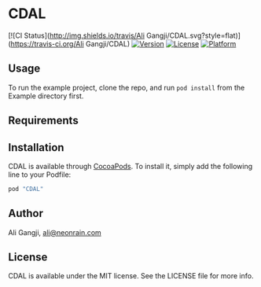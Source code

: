 # CDAL

[![CI Status](http://img.shields.io/travis/Ali Gangji/CDAL.svg?style=flat)](https://travis-ci.org/Ali Gangji/CDAL)
[![Version](https://img.shields.io/cocoapods/v/CDAL.svg?style=flat)](http://cocoapods.org/pods/CDAL)
[![License](https://img.shields.io/cocoapods/l/CDAL.svg?style=flat)](http://cocoapods.org/pods/CDAL)
[![Platform](https://img.shields.io/cocoapods/p/CDAL.svg?style=flat)](http://cocoapods.org/pods/CDAL)

## Usage

To run the example project, clone the repo, and run `pod install` from the Example directory first.

## Requirements

## Installation

CDAL is available through [CocoaPods](http://cocoapods.org). To install
it, simply add the following line to your Podfile:

```ruby
pod "CDAL"
```

## Author

Ali Gangji, ali@neonrain.com

## License

CDAL is available under the MIT license. See the LICENSE file for more info.

